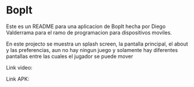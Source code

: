 # BopIt

Este es un README para una aplicacion de BopIt hecha por Diego Valderrama para el ramo de programacion para dispositivos moviles.

En este projecto se muestra un splash screen, la pantalla principal, el about y las preferencias, aun no hay ningun juego y solamente hay diferentes pantallas entre las cuales el jugador se puede mover

Link video:

Link APK: 
